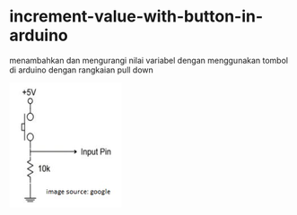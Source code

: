 # increment-value-with-button-in-arduino
menambahkan dan mengurangi nilai variabel dengan menggunakan tombol di arduino dengan rangkaian pull down

<img src="https://github.com/idekorslet/increment-value-with-button-in-arduino/blob/main/pull%20down.JPG">
